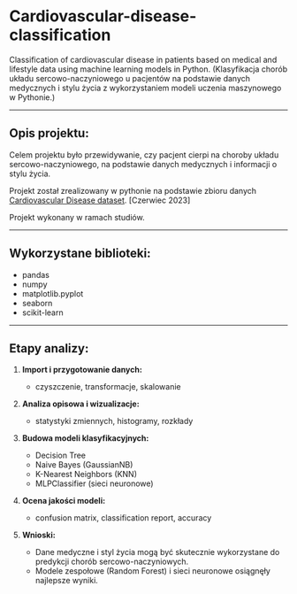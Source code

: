 # Cardiovascular-disease-classification
Classification of cardiovascular disease in patients based on medical and lifestyle data using machine learning models in Python. (Klasyfikacja chorób układu sercowo-naczyniowego u pacjentów na podstawie danych medycznych i stylu życia z wykorzystaniem modeli uczenia maszynowego w Pythonie.)

---

## Opis projektu:
Celem projektu było przewidywanie, czy pacjent cierpi na choroby układu sercowo-naczyniowego, na podstawie danych medycznych i informacji o stylu życia.  

Projekt został zrealizowany w pythonie na podstawie zbioru danych [Cardiovascular Disease dataset](https://www.kaggle.com/datasets/sulianova/cardiovascular-disease-dataset). [Czerwiec 2023] 

Projekt wykonany w ramach studiów.

---

## Wykorzystane biblioteki:
   - pandas
   - numpy
   - matplotlib.pyplot
   - seaborn
   - scikit-learn

---

## Etapy analizy:
1. **Import i przygotowanie danych:**
   - czyszczenie, transformacje, skalowanie
     
2. **Analiza opisowa i wizualizacje:**
   - statystyki zmiennych, histogramy, rozkłady
     
3. **Budowa modeli klasyfikacyjnych:**  
   - Decision Tree  
   - Naive Bayes (GaussianNB)  
   - K-Nearest Neighbors (KNN)  
   - MLPClassifier (sieci neuronowe)  
4. **Ocena jakości modeli:**
   - confusion matrix, classification report, accuracy 

5. **Wnioski:**  
   - Dane medyczne i styl życia mogą być skutecznie wykorzystane do predykcji chorób sercowo-naczyniowych.
   - Modele zespołowe (Random Forest) i sieci neuronowe osiągnęły najlepsze wyniki.

